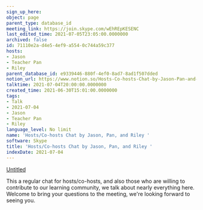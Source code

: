 ```yaml
---
sign_up_here: 
object: page
parent_type: database_id
meeting_link: https://join.skype.com/wEhREpKESENC
last_edited_time: 2021-07-05T23:05:00.0000000
archived: false
id: 71110e2a-d4e5-4ef9-a554-0c744a59c377
hosts:
- Jason
- Teacher Pan
- Riley
parent_database_id: e9339446-880f-4ef0-8ad7-8ad1f507dded
notion_url: https://www.notion.so/Hosts-Co-hosts-Chat-by-Jason-Pan-and-Riley-71110e2ad4e54ef9a5540c744a59c377
talktime: 2021-07-04T20:00:00.0000000
created_time: 2021-06-30T15:01:00.0000000
tags:
- Talk
- 2021-07-04
- Jason
- Teacher Pan
- Riley
language_level: No limit
name: 'Hosts/Co-hosts Chat by Jason, Pan, and Riley '
software: Skype
title: 'Hosts/Co-hosts Chat by Jason, Pan, and Riley '
indexDate: 2021-07-04
---
```




[Untitled](https://www.notion.so/d637a27eb33f44cbb92a56c3359cc567)   

This a regular chat for hosts/co-hosts, and also those who are willing to contribute to our learning community, we talk about nearly everything here. Welcome to bring your questions to the meeting, we're looking forward to seeing you.



